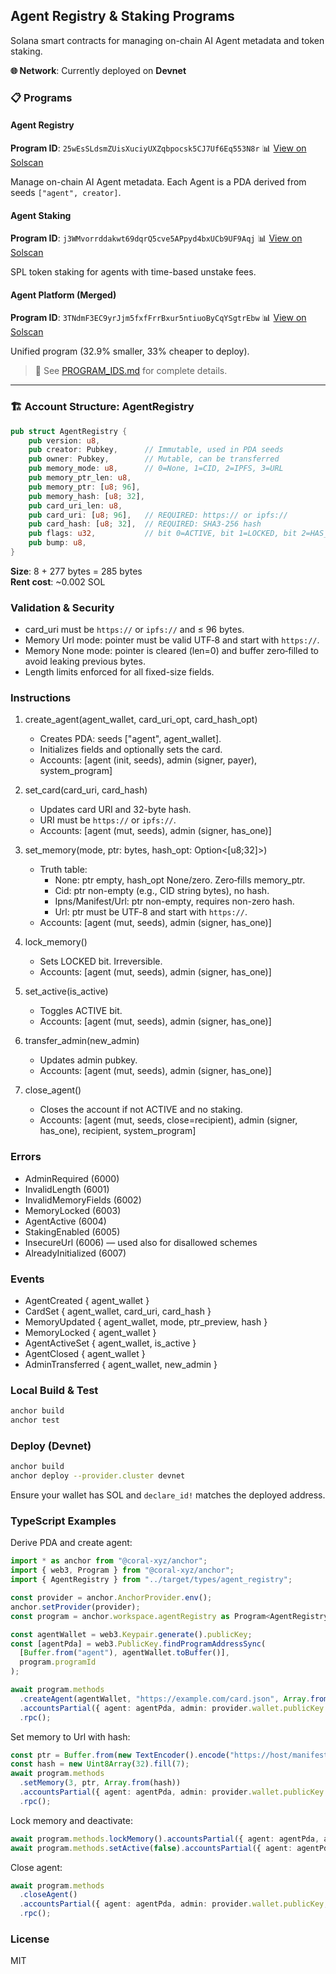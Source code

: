 ## Agent Registry & Staking Programs

Solana smart contracts for managing on-chain AI Agent metadata and token staking.

**🌐 Network**: Currently deployed on **Devnet**

### 📋 Programs

#### **Agent Registry**
**Program ID**: `25wEsSLdsmZUisXuciyUXZqbpocsk5CJ7Uf6Eq553N8r`
📊 [View on Solscan](https://solscan.io/account/25wEsSLdsmZUisXuciyUXZqbpocsk5CJ7Uf6Eq553N8r?cluster=devnet)

Manage on-chain AI Agent metadata. Each Agent is a PDA derived from seeds `["agent", creator]`.

#### **Agent Staking**
**Program ID**: `j3WMvorrddakwt69dqrQ5cve5APpyd4bxUCb9UF9Aqj`
📊 [View on Solscan](https://solscan.io/account/j3WMvorrddakwt69dqrQ5cve5APpyd4bxUCb9UF9Aqj?cluster=devnet)

SPL token staking for agents with time-based unstake fees.

#### **Agent Platform (Merged)**
**Program ID**: `3TNdmF3EC9yrJjm5fxfFrrBxur5ntiuoByCqYSgtrEbw`
📊 [View on Solscan](https://solscan.io/account/3TNdmF3EC9yrJjm5fxfFrrBxur5ntiuoByCqYSgtrEbw?cluster=devnet)

Unified program (32.9% smaller, 33% cheaper to deploy).

> 📄 See [PROGRAM_IDS.md](./PROGRAM_IDS.md) for complete details.

---

### 🏗️ Account Structure: AgentRegistry

```rust
pub struct AgentRegistry {
    pub version: u8,
    pub creator: Pubkey,      // Immutable, used in PDA seeds
    pub owner: Pubkey,        // Mutable, can be transferred
    pub memory_mode: u8,      // 0=None, 1=CID, 2=IPFS, 3=URL
    pub memory_ptr_len: u8,
    pub memory_ptr: [u8; 96],
    pub memory_hash: [u8; 32],
    pub card_uri_len: u8,
    pub card_uri: [u8; 96],   // REQUIRED: https:// or ipfs://
    pub card_hash: [u8; 32],  // REQUIRED: SHA3-256 hash
    pub flags: u32,           // bit 0=ACTIVE, bit 1=LOCKED, bit 2=HAS_STAKING
    pub bump: u8,
}
```

**Size**: 8 + 277 bytes = 285 bytes  
**Rent cost**: ~0.002 SOL

### Validation & Security
- card_uri must be `https://` or `ipfs://` and ≤ 96 bytes.
- Memory Url mode: pointer must be valid UTF‑8 and start with `https://`.
- Memory None mode: pointer is cleared (len=0) and buffer zero‑filled to avoid leaking previous bytes.
- Length limits enforced for all fixed-size fields.

### Instructions
1) create_agent(agent_wallet, card_uri_opt, card_hash_opt)
   - Creates PDA: seeds ["agent", agent_wallet].
   - Initializes fields and optionally sets the card.
   - Accounts: [agent (init, seeds), admin (signer, payer), system_program]

2) set_card(card_uri, card_hash)
   - Updates card URI and 32-byte hash.
   - URI must be `https://` or `ipfs://`.
   - Accounts: [agent (mut, seeds), admin (signer, has_one)]

3) set_memory(mode, ptr: bytes, hash_opt: Option<[u8;32]>)
   - Truth table:
     - None: ptr empty, hash_opt None/zero. Zero‑fills memory_ptr.
     - Cid: ptr non-empty (e.g., CID string bytes), no hash.
     - Ipns/Manifest/Url: ptr non-empty, requires non-zero hash.
     - Url: ptr must be UTF‑8 and start with `https://`.
   - Accounts: [agent (mut, seeds), admin (signer, has_one)]

4) lock_memory()
   - Sets LOCKED bit. Irreversible.
   - Accounts: [agent (mut, seeds), admin (signer, has_one)]

5) set_active(is_active)
   - Toggles ACTIVE bit.
   - Accounts: [agent (mut, seeds), admin (signer, has_one)]

6) transfer_admin(new_admin)
   - Updates admin pubkey.
   - Accounts: [agent (mut, seeds), admin (signer, has_one)]

7) close_agent()
   - Closes the account if not ACTIVE and no staking.
   - Accounts: [agent (mut, seeds, close=recipient), admin (signer, has_one), recipient, system_program]

### Errors
- AdminRequired (6000)
- InvalidLength (6001)
- InvalidMemoryFields (6002)
- MemoryLocked (6003)
- AgentActive (6004)
- StakingEnabled (6005)
- InsecureUrl (6006) — used also for disallowed schemes
- AlreadyInitialized (6007)

### Events
- AgentCreated { agent_wallet }
- CardSet { agent_wallet, card_uri, card_hash }
- MemoryUpdated { agent_wallet, mode, ptr_preview, hash }
- MemoryLocked { agent_wallet }
- AgentActiveSet { agent_wallet, is_active }
- AgentClosed { agent_wallet }
- AdminTransferred { agent_wallet, new_admin }

### Local Build & Test
```bash
anchor build
anchor test
```

### Deploy (Devnet)
```bash
anchor build
anchor deploy --provider.cluster devnet
```
Ensure your wallet has SOL and `declare_id!` matches the deployed address.

### TypeScript Examples

Derive PDA and create agent:
```ts
import * as anchor from "@coral-xyz/anchor";
import { web3, Program } from "@coral-xyz/anchor";
import { AgentRegistry } from "../target/types/agent_registry";

const provider = anchor.AnchorProvider.env();
anchor.setProvider(provider);
const program = anchor.workspace.agentRegistry as Program<AgentRegistry>;

const agentWallet = web3.Keypair.generate().publicKey;
const [agentPda] = web3.PublicKey.findProgramAddressSync(
  [Buffer.from("agent"), agentWallet.toBuffer()],
  program.programId
);

await program.methods
  .createAgent(agentWallet, "https://example.com/card.json", Array.from(new Uint8Array(32)))
  .accountsPartial({ agent: agentPda, admin: provider.wallet.publicKey })
  .rpc();
```

Set memory to Url with hash:
```ts
const ptr = Buffer.from(new TextEncoder().encode("https://host/manifest.json"));
const hash = new Uint8Array(32).fill(7);
await program.methods
  .setMemory(3, ptr, Array.from(hash))
  .accountsPartial({ agent: agentPda, admin: provider.wallet.publicKey })
  .rpc();
```

Lock memory and deactivate:
```ts
await program.methods.lockMemory().accountsPartial({ agent: agentPda, admin: provider.wallet.publicKey }).rpc();
await program.methods.setActive(false).accountsPartial({ agent: agentPda, admin: provider.wallet.publicKey }).rpc();
```

Close agent:
```ts
await program.methods
  .closeAgent()
  .accountsPartial({ agent: agentPda, admin: provider.wallet.publicKey, recipient: provider.wallet.publicKey })
  .rpc();
```

### License
MIT


